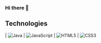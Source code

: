 ### Hi there 👋

## Technologies

| ![Java](https://img.shields.io/badge/java-%23ED8B00.svg?style=for-the-badge&logo=java&logoColor=white)        | ![JavaScript](https://img.shields.io/badge/javascript-%23323330.svg?style=for-the-badge&logo=javascript&logoColor=%23F7DF1E)          | ![HTML5](https://img.shields.io/badge/html5-%23E34F26.svg?style=for-the-badge&logo=html5&logoColor=white)  | ![CSS3](https://img.shields.io/badge/css3-%231572B6.svg?style=for-the-badge&logo=css3&logoColor=white)




<!--
**strudelPie/strudelPie** is a ✨ _special_ ✨ repository because its `README.md` (this file) appears on your GitHub profile.

Here are some ideas to get you started:

- 🔭 I’m currently working on ...
- 🌱 I’m currently learning **Java & JavaFX, Javascript, HTML, CSS, **
- 👯 I’m looking to collaborate on ...
- 🤔 I’m looking for help with ...
- 💬 Ask me about ...
- 📫 How to reach me: ...
- 😄 Pronouns: ...
- ⚡ Fun fact: ...
-->
